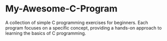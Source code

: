 # My-Awesome-C-Program
A collection of simple C programming exercises for beginners. Each program focuses on a specific concept, providing a hands-on approach to learning the basics of C programming.
